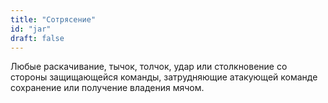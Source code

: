 ```yaml
---
title: "Сотрясение"
id: "jar"
draft: false
---
```


Любые раскачивание, тычок, толчок, удар или столкновение со стороны защищающейся команды, 
затрудняющие атакующей команде сохранение или получение владения мячом.